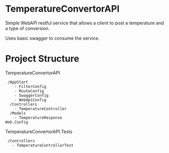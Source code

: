 # TemperatureConvertorAPI

Simple WebAPI restful service that allows a client to post a temperature and a type of conversion. 

Uses basic swagger to consume the service. 

# Project Structure 

TemperatureConvertorAPI

     /AppStart
        - FilterConfig 
        - RouteConfig
        - SwaggerConfig 
        - WebApiConfig
      /Controllers 
        - TemperatureController
      /Models 
        - TemperatureResponse
    Web.Config
    
TemperatureConvertorAPI.Tests 

     /Controllers 
       - TemperatureControllerTest
      
